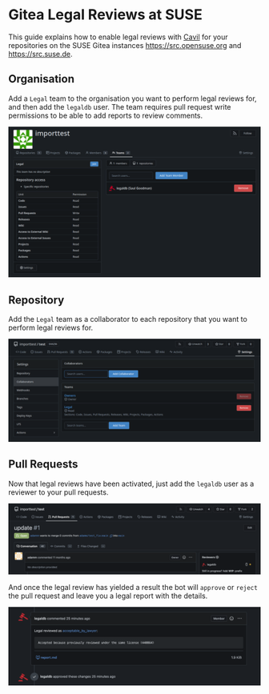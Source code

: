 # Gitea Legal Reviews at SUSE

This guide explains how to enable legal reviews with [Cavil](https://github.com/openSUSE/cavil) for your
repositories on the SUSE Gitea instances https://src.opensuse.org and https://src.suse.de.

## Organisation

Add a `Legal` team to the organisation you want to perform legal reviews for, and then add the `legaldb` user. The team
requires pull request write permissions to be able to add reports to review comments.

![Org](images/suse-1-org.png)

## Repository

Add the `Legal` team as a collaborator to each repository that you want to perform legal reviews for.

![Repo](images/suse-2-repo.png)

## Pull Requests

Now that legal reviews have been activated, just add the `legaldb` user as a reviewer to your pull requests.

![PR](images/suse-3-pr.png)

And once the legal review has yielded a result the bot will `approve` or `reject` the pull request and leave you a
legal report with the details.

![Review](images/suse-4-review.png)
